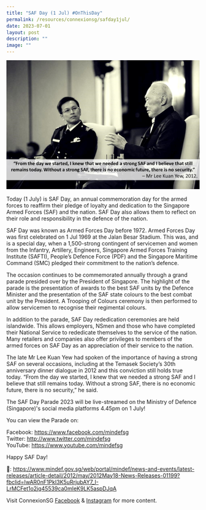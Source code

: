 ```yaml
---
title: "SAF Day (1 Jul) #OnThisDay"
permalink: /resources/connexionsg/safday1jul/
date: 2023-07-01
layout: post
description: ""
image: ""
---
```

![](/images/connexionsg/2023/saf%20day.jpg)

Today (1 July) is SAF Day, an annual commemoration day for the armed forces to reaffirm their pledge of loyalty and dedication to the Singapore Armed Forces (SAF) and the nation. SAF Day also allows them to reflect on their role and responsibility in the defence of the nation.

SAF Day was known as Armed Forces Day before 1972. Armed Forces Day was first celebrated on 1 Jul 1969 at the Jalan Besar Stadium. This was, and is a special day, when a 1,500-strong contingent of servicemen and women from the Infantry, Artillery, Engineers, Singapore Armed Forces Training Institute (SAFTI), People’s Defence Force (PDF) and the Singapore Maritime Command (SMC) pledged their commitment to the nation’s defence.  

The occasion continues to be commemorated annually through a grand parade presided over by the President of Singapore. The highlight of the parade is the presentation of awards to the best SAF units by the Defence Minister and the presentation of the SAF state colours to the best combat unit by the President. A Trooping of Colours ceremony is then performed to allow servicemen to recognise their regimental colours.

In addition to the parade, SAF Day rededication ceremonies are held islandwide. This allows employers, NSmen and those who have completed their National Service to rededicate themselves to the service of the nation. Many retailers and companies also offer privileges to members of the armed forces on SAF Day as an appreciation of their service to the nation. 

The late Mr Lee Kuan Yew had spoken of the importance of having a strong SAF on several occasions, including at the Temasek Society’s 30th anniversary dinner dialogue in 2012 and this conviction still holds true today. “From the day we started, I knew that we needed a strong SAF and I believe that still remains today. Without a strong SAF, there is no economic future, there is no security,” he said.

The SAF Day Parade 2023 will be live-streamed on the Ministry of Defence (Singapore)'s social media platforms 4.45pm on 1 July!

You can view the Parade on: 

Facebook: https://www.facebook.com/mindefsg  
Twitter: http://www.twitter.com/mindefsg  
YouTube: https://www.youtube.com/mindefsg

Happy SAF Day! 

🔗: https://www.mindef.gov.sg/web/portal/mindef/news-and-events/latest-releases/article-detail/2012/may/2012May18-News-Releases-01199?fbclid=IwAR0nF1PkI3K5uRrjubAY7_I-LrMCFet1o2jq45539ca0mIeK9LK5aspDJqA

Visit ConnexionSG <a target="_blank" href="https://www.facebook.com/ConnexionSG">Facebook</a> &amp; <a target="_blank" href="https://www.instagram.com/connexionsg/">Instagram</a> for more content.